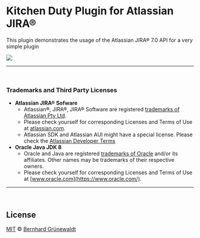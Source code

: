 # Kitchen Duty Plugin for Atlassian JIRA® 

This plugin demonstrates the usage of the Atlassian JIRA® 7.0 API for a very simple plugin

[![](https://comsysto.github.io/kitchen-duty-plugin-for-atlassian-jira/images/kitchen-duty-teaser.png)](https://comsysto.github.io/kitchen-duty-plugin-for-atlassian-jira/)



-----

&nbsp;

### Trademarks and Third Party Licenses

 * **Atlassian JIRA® Sofware**
   * Atlassian®, JIRA®, JIRA® Software are registered [trademarks of Atlassian Pty Ltd](https://de.atlassian.com/legal/trademark).
   * Please check yourself for corresponding Licenses and Terms of Use at [atlassian.com](https://atlassian.com).
   * Atlassian SDK and Atlassian AUI might have a special license. Please check the [Atlassian Developer Terms](https://developer.atlassian.com/platform/marketplace/atlassian-developer-terms/)
 * **Oracle Java JDK 8**
   * Oracle and Java are registered [trademarks of Oracle](https://www.oracle.com/legal/trademarks.html) and/or its affiliates. Other names may be trademarks of their respective owners.
   * Please check yourself for corresponding Licenses and Terms of Use at [www.oracle.com](https://www.oracle.com/).

-----


&nbsp;

## License

[MIT](./LICENSE) © [Bernhard Grünewaldt](https://github.com/clouless)
